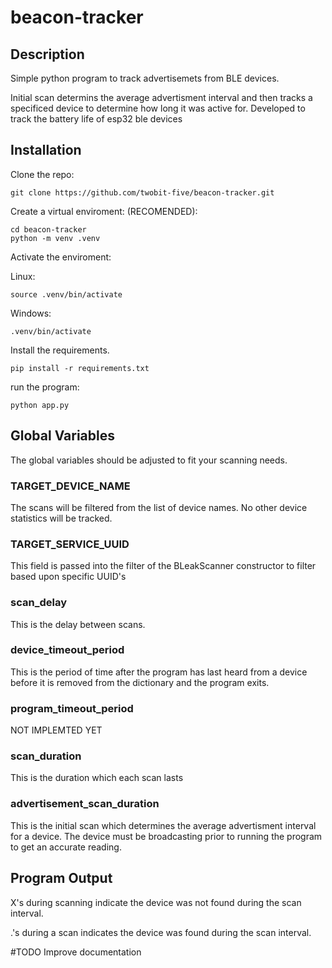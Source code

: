 # beacon-tracker

## Description
Simple python program to track advertisemets from BLE devices.

Initial scan determins the average advertisment interval and then tracks a specificed device to determine how long it was active for.  Developed to track the battery life of esp32 ble devices

## Installation

Clone the repo:
```
git clone https://github.com/twobit-five/beacon-tracker.git

```

Create a virtual enviroment: (RECOMENDED):
```
cd beacon-tracker
python -m venv .venv
```

Activate the enviroment:

Linux:
```
source .venv/bin/activate
```

Windows:
```
.venv/bin/activate
```

Install the requirements.
```
pip install -r requirements.txt
```

run the program:
```
python app.py
```

## Global Variables
The global variables should be adjusted to fit your scanning needs.

### TARGET_DEVICE_NAME 
The scans will be filtered from the list of device names. No other device statistics will be tracked.

### TARGET_SERVICE_UUID
This field is passed into the filter of the BLeakScanner constructor to filter based upon specific UUID's

### scan_delay
This is the delay between scans.

### device_timeout_period
This is the period of time after the program has last heard from a device before it is removed from the dictionary and the program exits.

### program_timeout_period
NOT IMPLEMTED YET

### scan_duration
This is the duration which each scan lasts

### advertisement_scan_duration
This is the initial scan which determines the average advertisment interval for a device.  The device must be broadcasting prior to running the program to get an accurate reading.

## Program Output
X's during scanning indicate the device was not found during the scan interval.

.'s during a scan indicates the device was found during the scan interval.

#TODO 
Improve documentation
